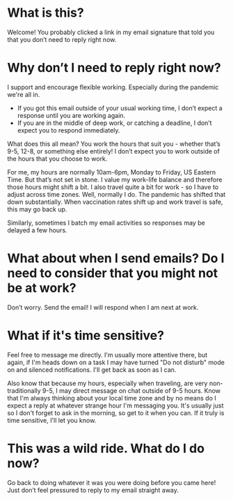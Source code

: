 # What is this?

Welcome! You probably clicked a link in my email signature that told you that you don’t need to reply right now.

# Why don’t I need to reply right now?

I support and encourage flexible working. Especially during the pandemic we're all in.

* If you got this email outside of your usual working time, I don’t expect a response until you are working again.
* If you are in the middle of deep work, or catching a deadline, I don’t expect you to respond immediately.
 
What does this all mean? You work the hours that suit you - whether that’s 9-5, 12-8, or something else entirely! I don’t expect you to work outside of the hours that you choose to work.

For me, my hours are normally 10am-6pm, Monday to Friday, US Eastern Time. But that’s not set in stone. I value my work-life balance and therefore those hours might shift a bit. I also travel quite a bit for work - so I have to adjust across time zones. Well, normally I do. The pandemic has shifted that down substantially. When vaccination rates shift up and work travel is safe, this may go back up.

Similarly, sometimes I batch my email activities so responses may be delayed a few hours.

# What about when I send emails? Do I need to consider that you might not be at work?

Don’t worry. Send the email! I will respond when I am next at work.

# What if it's time sensitive?

Feel free to message me directly. I'm usually more attentive there, but again, if I'm heads down on a task I may have turned "Do not disturb" mode on and silenced notifications. I'll get back as soon as I can.

Also know that because my hours, especially when traveling, are very non-traditionally 9-5, I may direct message on chat outside of 9-5 hours. Know that I'm always thinking about your local time zone and by no means do I expect a reply at whatever strange hour I'm messaging you. It's usually just so I don't forget to ask in the morning, so get to it when you can. If it truly is time sensitive, I'll let you know.

# This was a wild ride. What do I do now?

Go back to doing whatever it was you were doing before you came here! Just don’t feel pressured to reply to my email straight away.
